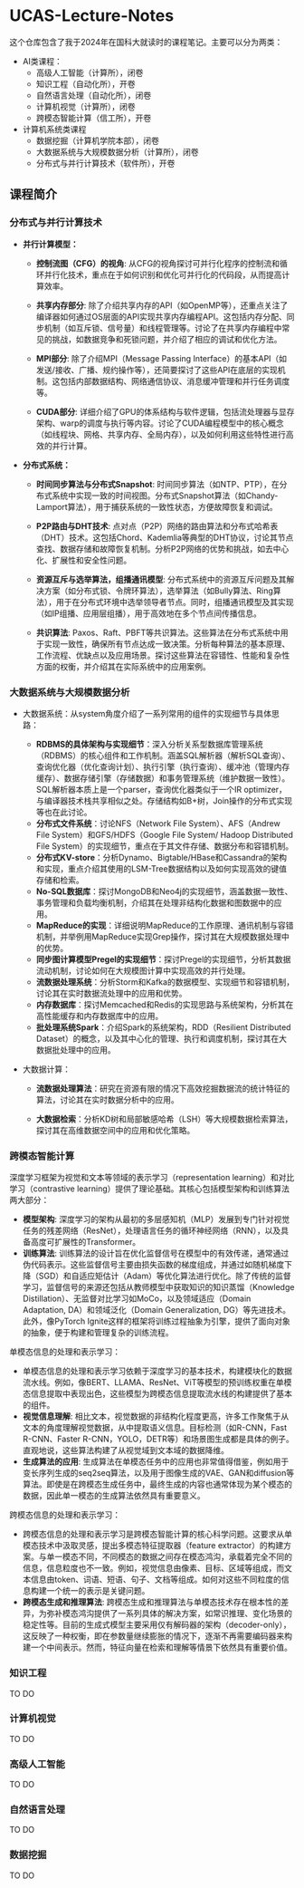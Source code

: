 # UCAS-Lecture-Notes

这个仓库包含了我于2024年在国科大就读时的课程笔记。主要可以分为两类：

- AI类课程：
  - 高级人工智能（计算所），闭卷
  - 知识工程（自动化所），开卷
  - 自然语言处理（自动化所），闭卷
  - 计算机视觉（计算所），闭卷
  - 跨模态智能计算（信工所），开卷
- 计算机系统类课程
  - 数据挖掘（计算机学院本部），闭卷
  - 大数据系统与大规模数据分析（计算所），闭卷
  - 分布式与并行计算技术（软件所），开卷
 
## 课程简介

### 分布式与并行计算技术

- **并行计算模型：** 

  - **控制流图（CFG）的视角**: 从CFG的视角探讨可并行化程序的控制流和循环并行化技术，重点在于如何识别和优化可并行化的代码段，从而提高计算效率。

  - **共享内存部分**: 除了介绍共享内存的API（如OpenMP等），还重点关注了编译器如何通过OS层面的API实现共享内存编程API。这包括内存分配、同步机制（如互斥锁、信号量）和线程管理等。讨论了在共享内存编程中常见的挑战，如数据竞争和死锁问题，并介绍了相应的调试和优化方法。

  - **MPI部分**: 除了介绍MPI（Message Passing Interface）的基本API（如发送/接收、广播、规约操作等），还简要探讨了这些API在底层的实现机制。这包括内部数据结构、网络通信协议、消息缓冲管理和并行任务调度等。

  - **CUDA部分**: 详细介绍了GPU的体系结构与软件逻辑，包括流处理器与显存架构、warp的调度与执行等内容。讨论了CUDA编程模型中的核心概念（如线程块、网格、共享内存、全局内存），以及如何利用这些特性进行高效的并行计算。

- **分布式系统：**

  - **时间同步算法与分布式Snapshot**: 时间同步算法（如NTP、PTP），在分布式系统中实现一致的时间视图。分布式Snapshot算法（如Chandy-Lamport算法），用于捕获系统的一致性状态，方便故障恢复和调试。

  - **P2P路由与DHT技术**: 点对点（P2P）网络的路由算法和分布式哈希表（DHT）技术。这包括Chord、Kademlia等典型的DHT协议，讨论其节点查找、数据存储和故障恢复机制。分析P2P网络的优势和挑战，如去中心化、扩展性和安全性问题。

  - **资源互斥与选举算法，组播通讯模型**: 分布式系统中的资源互斥问题及其解决方案（如分布式锁、令牌环算法），选举算法（如Bully算法、Ring算法），用于在分布式环境中选举领导者节点。同时，组播通讯模型及其实现（如IP组播、应用层组播），用于高效地在多个节点间传播信息。

  - **共识算法**: Paxos、Raft、PBFT等共识算法。这些算法在分布式系统中用于实现一致性，确保所有节点达成一致决策。分析每种算法的基本原理、工作流程、优缺点以及应用场景。探讨这些算法在容错性、性能和复杂性方面的权衡，并介绍其在实际系统中的应用案例。

### 大数据系统与大规模数据分析

- 大数据系统：从system角度介绍了一系列常用的组件的实现细节与具体思路：

  - **RDBMS的具体架构与实现细节**：深入分析关系型数据库管理系统（RDBMS）的核心组件和工作机制。涵盖SQL解析器（解析SQL查询）、查询优化器（优化查询计划）、执行引擎（执行查询）、缓冲池（管理内存缓存）、数据存储引擎（存储数据）和事务管理系统（维护数据一致性）。SQL解析器本质上是一个parser，查询优化器类似于一个IR optimizer，与编译器技术栈共享相似之处。存储结构如B+树，Join操作的分布式实现等也在此讨论。
  - **分布式文件系统**：讨论NFS（Network File System）、AFS（Andrew File System）和GFS/HDFS（Google File System/ Hadoop Distributed File System）的实现细节，重点在于其文件存储、数据分布和容错机制。
  - **分布式KV-store**：分析Dynamo、Bigtable/HBase和Cassandra的架构和实现，重点介绍其使用的LSM-Tree数据结构以及如何实现高效的键值存储和检索。
  - **No-SQL数据库**：探讨MongoDB和Neo4j的实现细节，涵盖数据一致性、事务管理和负载均衡机制，介绍其在处理非结构化数据和图数据中的应用。
  - **MapReduce的实现**：详细说明MapReduce的工作原理、通讯机制与容错机制，并举例用MapReduce实现Grep操作，探讨其在大规模数据处理中的优势。
  - **同步图计算模型Pregel的实现细节**：探讨Pregel的实现细节，分析其数据流动机制，讨论如何在大规模图计算中实现高效的并行处理。
  - **流数据处理系统**：分析Storm和Kafka的数据模型、实现细节和容错机制，讨论其在实时数据流处理中的应用和优势。
  - **内存数据库**：探讨Memcached和Redis的实现思路与系统架构，分析其在高性能缓存和内存数据库中的应用。
  - **批处理系统Spark**：介绍Spark的系统架构，RDD（Resilient Distributed Dataset）的概念，以及其中心化的管理、执行和调度机制，探讨其在大数据批处理中的应用。

- 大数据计算：

  - **流数据处理算法**：研究在资源有限的情况下高效挖掘数据流的统计特征的算法，讨论其在实时数据分析中的应用。

   - **大数据检索**：分析KD树和局部敏感哈希（LSH）等大规模数据检索算法，探讨其在高维数据空间中的应用和优化策略。

### 跨模态智能计算

深度学习框架为视觉和文本等领域的表示学习（representation learning）和对比学习（contrastive learning）提供了理论基础。其核心包括模型架构和训练算法两大部分：

- **模型架构**: 深度学习的架构从最初的多层感知机（MLP）发展到专门针对视觉任务的残差网络（ResNet），处理语言任务的循环神经网络（RNN），以及具备高度可扩展性的Transformer。
- **训练算法**: 训练算法的设计旨在优化监督信号在模型中的有效传递，通常通过伪代码表示。这些监督信号主要由损失函数的梯度组成，并通过如随机梯度下降（SGD）和自适应矩估计（Adam）等优化算法进行优化。除了传统的监督学习，监督信号的来源还包括从教师模型中获取知识的知识蒸馏（Knowledge Distillation）、无监督对比学习如MoCo，以及领域适应（Domain Adaptation, DA）和领域泛化（Domain Generalization, DG）等先进技术。此外，像PyTorch Ignite这样的框架将训练过程抽象为引擎，提供了面向对象的抽象，便于构建和管理复杂的训练流程。

单模态信息的处理和表示学习：

- 单模态信息的处理和表示学习依赖于深度学习的基本技术，构建模块化的数据流水线。例如，像BERT、LLAMA、ResNet、ViT等模型的预训练权重在单模态信息提取中表现出色，这些模型为跨模态信息提取流水线的构建提供了基本的组件。
- **视觉信息理解**: 相比文本，视觉数据的非结构化程度更高，许多工作聚焦于从文本的角度理解视觉数据，从中提取语义信息。目标检测（如R-CNN，Fast R-CNN、Faster R-CNN，YOLO，DETR等）和场景图生成都是具体的例子。直观地说，这些算法构建了从视觉域到文本域的数据降维。
- **生成算法的应用**: 生成算法在单模态任务中的应用也非常值得借鉴，例如用于变长序列生成的seq2seq算法，以及用于图像生成的VAE、GAN和diffusion等算法。即使是在跨模态生成任务中，最终生成的内容也通常体现为某个模态的数据，因此单一模态的生成算法依然具有重要意义。

跨模态信息的处理和表示学习：

- 跨模态信息的处理和表示学习是跨模态智能计算的核心科学问题。这要求从单模态技术中汲取灵感，提出多模态特征提取器（feature extractor）的构建方案。与单一模态不同，不同模态的数据之间存在模态鸿沟，承载着完全不同的信息，信息粒度也不一致。例如，视觉信息由像素、目标、区域等组成，而文本信息由token、词语、短语、句子、文档等组成。如何对这些不同粒度的信息构建一个统一的表示是关键问题。
- **跨模态生成和推理算法**: 跨模态生成和推理算法与单模态技术存在根本性的差异，为弥补模态鸿沟提供了一系列具体的解决方案，如常识推理、变化场景的稳定性等。目前的生成式模型主要采用仅有解码器的架构（decoder-only），这反映了一种权衡，即在参数量继续膨胀的情况下，逐渐不再需要编码器来构建一个中间表示。然而，特征向量在检索和理解等情景下依然具有重要价值。

### 知识工程

TO DO

### 计算机视觉

TO DO

### 高级人工智能

TO DO

### 自然语言处理

TO DO

### 数据挖掘

TO DO

